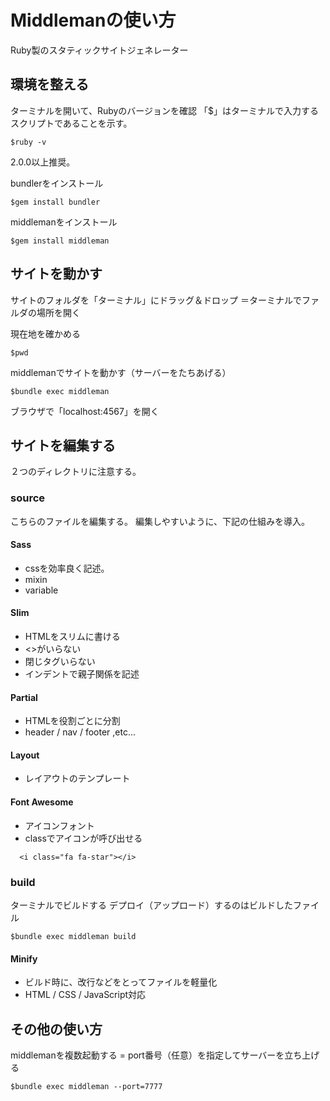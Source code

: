 # Middlemanの使い方
Ruby製のスタティックサイトジェネレーター

## 環境を整える
ターミナルを開いて、Rubyのバージョンを確認
「$」はターミナルで入力するスクリプトであることを示す。

```
$ruby -v
```


2.0.0以上推奨。



bundlerをインストール

```
$gem install bundler
```

middlemanをインストール

```
$gem install middleman
```



## サイトを動かす


サイトのフォルダを「ターミナル」にドラッグ＆ドロップ
＝ターミナルでファルダの場所を開く

現在地を確かめる

```
$pwd
```

middlemanでサイトを動かす（サーバーをたちあげる）

```
$bundle exec middleman
```

ブラウザで「localhost:4567」を開く

## サイトを編集する
２つのディレクトリに注意する。

### source
こちらのファイルを編集する。
編集しやすいように、下記の仕組みを導入。

#### Sass
* cssを効率良く記述。
* mixin
* variable

#### Slim
* HTMLをスリムに書ける
* <>がいらない
* 閉じタグいらない
* インデントで親子関係を記述

#### Partial
* HTMLを役割ごとに分割
* header / nav / footer ,etc...

#### Layout
* レイアウトのテンプレート

#### Font Awesome
* アイコンフォント
* classでアイコンが呼び出せる

```
  <i class="fa fa-star"></i>
```

### build
ターミナルでビルドする
デプロイ（アップロード）するのはビルドしたファイル

```
$bundle exec middleman build
```

#### Minify
* ビルド時に、改行などをとってファイルを軽量化
* HTML / CSS / JavaScript対応


## その他の使い方
middlemanを複数起動する
= port番号（任意）を指定してサーバーを立ち上げる

```
$bundle exec middleman --port=7777
```



